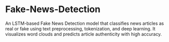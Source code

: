 # Fake-News-Detection
An LSTM-based Fake News Detection model that classifies news articles as real or fake using text preprocessing, tokenization, and deep learning. It visualizes word clouds and predicts article authenticity with high accuracy.
